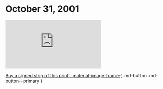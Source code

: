 # October 31, 2001

![](https://www.achewood.com/comic.php?date=10312001)

[Buy a signed strip of this print! :material-image-frame:](https://achewood-holiday-pop-up.myshopify.com/products/strip#10312001){ .md-button .md-button--primary }
